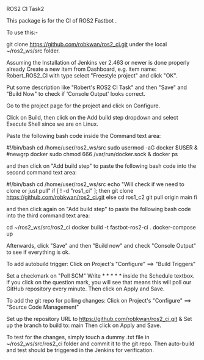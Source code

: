 ROS2 CI Task2

This package is for the CI of ROS2 Fastbot .

To use this:-

git clone https://github.com/robkwan/ros2_ci.git under the local ~/ros2_ws/src folder.

Assuming the Installation of Jenkins ver 2.463 or newer is done properly already
Create a new item from Dashboard, e.g. item name: Robert_ROS2_CI with type select "Freestyle project" and click "OK".

Put some description like "Robert's ROS2 CI Task" and then "Save" and "Build Now" to check if 'Console Output' looks correct.

Go to the project page for the project and click on Configure.

Click on Build, then click on the Add build step dropdown and select Execute Shell since we are on Linux.

Paste the following bash code inside the Command text area:

#!/bin/bash cd /home/user/ros2_ws/src sudo usermod -aG docker $USER & #newgrp docker sudo chmod 666 /var/run/docker.sock & docker ps

and then click on "Add build step" to paste the following bash code into the second command text area:

#!/bin/bash cd /home/user/ros2_ws/src echo "Will check if we need to clone or just pull" if [ ! -d "ros1_ci" ]; then git clone https://github.com/robkwan/ros2_ci.git else cd ros1_c2 git pull origin main fi

and then click again on "Add build step" to paste the following bash code into the third command text area:

cd ~/ros2_ws/src/ros2_ci docker build -t fastbot-ros2-ci . docker-compose up

Afterwards, click "Save" and then "Build now" and check "Console Output" to see if everything is ok.

To add autobuild trigger: Click on Project's "Configure" ==> "Build Triggers"

Set a checkmark on "Poll SCM" Write * * * * * inside the Schedule textbox. if you click on the question mark, you will see that means this will poll our GitHub repository every minute. Then click on Apply and Save.

To add the git repo for polling changes: Click on Project's "Configure" ==> "Source Code Management"

Set up the repository URL to https://github.com/robkwan/ros2_ci.git & Set up the branch to build to: main Then click on Apply and Save.

To test for the changes, simply touch a dummy .txt file in ~/ros2_ws/src/ros2_ci folder and commit it to the git repo. Then auto-build and test should be triggered in the Jenkins for verification.